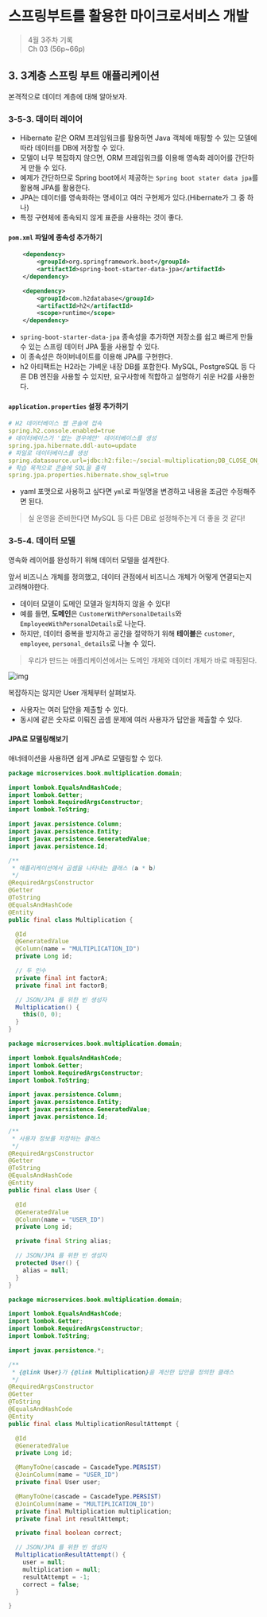 # 스프링부트를 활용한 마이크로서비스 개발

> 4월 3주차 기록  
> Ch 03 (56p~66p)

## 3. 3계층 스프링 부트 애플리케이션

본격적으로 데이터 계층에 대해 알아보자.

### 3-5-3. 데이터 레이어

- Hibernate 같은 ORM 프레임워크를 활용하면 Java 객체에 매핑할 수 있는 모델에 따라 데이터를 DB에 저장할 수 있다.
- 모델이 너무 복잡하지 않으면, ORM 프레임워크를 이용해 영속화 레이어를 간단하게 만들 수 있다.
- 예제가 간단하므로 Spring boot에서 제공하는 `Spring boot stater data jpa`를 활용해 JPA를 활용한다.
- JPA는 데이터를 영속화하는 명세이고 여러 구현체가 있다.(Hibernate가 그 중 하나)
- 특정 구현체에 종속되지 않게 표준을 사용하는 것이 좋다.

#### `pom.xml` 파일에 종속성 추가하기

```xml
    <dependency>
        <groupId>org.springframework.boot</groupId>
        <artifactId>spring-boot-starter-data-jpa</artifactId>
    </dependency>

    <dependency>
        <groupId>com.h2database</groupId>
        <artifactId>h2</artifactId>
        <scope>runtime</scope>
    </dependency>
```

- `spring-boot-starter-data-jpa` 종속성을 추가하면 저장소를 쉽고 빠르게 만들 수 있는 스프링 데이터 JPA 툴을 사용할 수 있다.
- 이 종속성은 하이버네이트를 이용해 JPA를 구현한다.
- h2 아티팩트는 H2라는 가벼운 내장 DB를 포함한다. MySQL, PostgreSQL 등 다른 DB 엔진을 사용할 수 있지만, 요구사항에 적합하고 설명하기 쉬운 H2를 사용한다.

#### `application.properties` 설정 추가하기

```yaml
# H2 데이터베이스 웹 콘솔에 접속
spring.h2.console.enabled=true
# 데이터베이스가 '없는 경우에만' 데이터베이스를 생성
spring.jpa.hibernate.ddl-auto=update
# 파일로 데이터베이스를 생성
spring.datasource.url=jdbc:h2:file:~/social-multiplication;DB_CLOSE_ON_EXIT=FALSE;
# 학습 목적으로 콘솔에 SQL을 출력
spring.jpa.properties.hibernate.show_sql=true
```

- yaml 포맷으로 사용하고 싶다면 `yml`로 파일명을 변경하고 내용을 조금만 수정해주면 된다.

> 실 운영을 준비한다면 MySQL 등 다른 DB로 설정해주는게 더 좋을 것 같다!

### 3-5-4. 데이터 모델

영속화 레이어를 완성하기 위해 데이터 모델을 설계한다.

앞서 비즈니스 개체를 정의했고, 데이터 관점에서 비즈니스 개체가 어떻게 연결되는지 고려해야한다.

- 데이터 모델이 도메인 모델과 일치하지 않을 수 있다!
- 예를 들면, **도메인**은 `CustomerWithPersonalDetails`와 `EmployeeWithPersonalDetails`로 나눈다.
- 하지만, 데이터 중복을 방지하고 공간을 절약하기 위해 **테이블**은 `customer`, `employee`, `personal_details`로 나눌 수 있다.
 
> 우리가 만드는 애플리케이션에서는 도메인 개체와 데이터 개체가 바로 매핑된다.  

![img](../img/data_model.png)

복잡하지는 않지만 User 개체부터 살펴보자.

- 사용자는 여러 답안을 제출할 수 있다.
- 동시에 같은 숫자로 이뤄진 곱셈 문제에 여러 사용자가 답안을 제출할 수 있다.

#### JPA로 모델링해보기

애너테이션을 사용하면 쉽게 JPA로 모델링할 수 있다.

```Java
package microservices.book.multiplication.domain;

import lombok.EqualsAndHashCode;
import lombok.Getter;
import lombok.RequiredArgsConstructor;
import lombok.ToString;

import javax.persistence.Column;
import javax.persistence.Entity;
import javax.persistence.GeneratedValue;
import javax.persistence.Id;

/**
 * 애플리케이션에서 곱셈을 나타내는 클래스 (a * b)
 */
@RequiredArgsConstructor
@Getter
@ToString
@EqualsAndHashCode
@Entity
public final class Multiplication {

  @Id
  @GeneratedValue
  @Column(name = "MULTIPLICATION_ID")
  private Long id;

  // 두 인수
  private final int factorA;
  private final int factorB;

  // JSON/JPA 를 위한 빈 생성자
  Multiplication() {
    this(0, 0);
  }
}
```


```Java
package microservices.book.multiplication.domain;

import lombok.EqualsAndHashCode;
import lombok.Getter;
import lombok.RequiredArgsConstructor;
import lombok.ToString;

import javax.persistence.Column;
import javax.persistence.Entity;
import javax.persistence.GeneratedValue;
import javax.persistence.Id;

/**
 * 사용자 정보를 저장하는 클래스
 */
@RequiredArgsConstructor
@Getter
@ToString
@EqualsAndHashCode
@Entity
public final class User {

  @Id
  @GeneratedValue
  @Column(name = "USER_ID")
  private Long id;

  private final String alias;

  // JSON/JPA 를 위한 빈 생성자
  protected User() {
    alias = null;
  }
}
```

```Java
package microservices.book.multiplication.domain;

import lombok.EqualsAndHashCode;
import lombok.Getter;
import lombok.RequiredArgsConstructor;
import lombok.ToString;

import javax.persistence.*;

/**
 * {@link User}가 {@link Multiplication}을 계산한 답안을 정의한 클래스
 */
@RequiredArgsConstructor
@Getter
@ToString
@EqualsAndHashCode
@Entity
public final class MultiplicationResultAttempt {

  @Id
  @GeneratedValue
  private Long id;

  @ManyToOne(cascade = CascadeType.PERSIST)
  @JoinColumn(name = "USER_ID")
  private final User user;

  @ManyToOne(cascade = CascadeType.PERSIST)
  @JoinColumn(name = "MULTIPLICATION_ID")
  private final Multiplication multiplication;
  private final int resultAttempt;

  private final boolean correct;

  // JSON/JPA 를 위한 빈 생성자
  MultiplicationResultAttempt() {
    user = null;
    multiplication = null;
    resultAttempt = -1;
    correct = false;
  }

}
```



